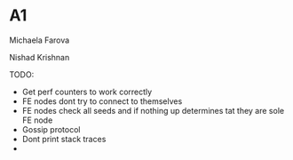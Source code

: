 A1
==================================================

Michaela Farova

Nishad Krishnan



TODO:

- Get perf counters to work correctly
- FE nodes dont try to connect to themselves
- FE nodes check all seeds and if nothing up determines tat they are sole FE node
- Gossip protocol
- Dont print stack traces
- 